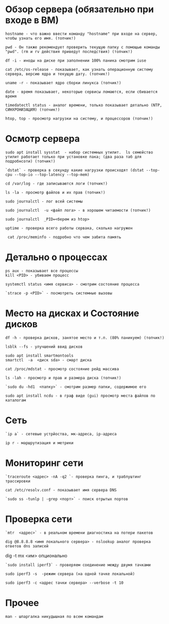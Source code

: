 # Обзор сервера (обязательно при входе в ВМ)
```
hostname - что важно ввести команду "hostname" при входе на сервер, чтобы узнать его имя. (топчик!)
```

```
pwd - Он также рекомендует проверить текущую папку с помощью команды "pwd". (rm и rv действия приведут последствия) (топчик!)
```

```
df -i - иноды на диске при заполнении 100% паника смотрим iuse
```

```
cat /etc/os-release - показывает, как узнать операционную систему сервера, версию ядра и текущую дату. (топчик!)
```

```
uname -r - показывает ядро сборки линукса (топчик!)
```

```
date - время показывает, некоторые сервисы ломаются, если сбивается время
```

```
timedatectl status - аналог времени, только показывает детально (NTP, СИНХРОНИЗАЦИЯ) (топчик!)
```



```
htop, top - просмотр нагрузки на систему, и процессоров (топчик!)
```
# Осмотр сервера
```
sudo apt install sysstat  - набор системных утилит.  ls семейство утилит работает только при установке пака; (два раза таб для подробнсоти) (топчик!)
```

```
`dstat` - проверка в секунду какие нагрузки происходят (dstat --top-cpu --top-io --top-latency --top-mem)
```

```
cd /var/log - где записываются логи (топчик!)
```

```
ls -la - просмотр файлов и их прав (топчик!)
```

```
sudo journalctl - лог всей системы 
```

```
sudo journalctl  -u <файл лога> - в хорошем читаемости (топчик!)
```

```
sudo journalctl  _PID=<берем из htop>
```

```
uptime - проверка всего работы сервака, сколько нагружен
```

```
 cat /proc/meminfo - подробно что чем забита память
```
# Детально о процессах

```
ps aux - показывает все процессы
kill <PID> - убиваем процесс
```

```
systemctl status <имя сервиса> - смотрим состояние процесса
```

```
`strace -p <PID>` - посмотреть системные вызовы
```
# Место на дисках и Состояние дисков
```
df -h - проверка дисков, занятое место и т.п. (80% паникуем) (топчик!)
```

```
lsblk --fs - улучшений ввид дисков 
```

```
sudo apt install smartmontools
smartctl  -a  <диск sda> - смарт диска
```

```
cat /proc/mdstat - просмотр состояние рейд массива
```

```
ls -lah - просмотр и прав и размера диска (топчик!)
```

```
`sudo du -hd1  <папку>` - смотрим размер папки, содержимое его
```

```
sudo apt install ncdu - в граф виде (gui) просмотр места файлов по каталогам
```


# Сеть
```
`ip a` - сетевые устрйоства, мк-адреса, ip-адреса
```

```
ip r - маршрутизация и метрики
```
# Мониторинг сети
```
`traceroute <адрес> -nA -q2 `- проверка пинга, и траблуштинг трассировки 
```

```
cat /etc/resolv.conf - показывает имя сервера DNS 
```

```
`sudo ss -tunlp | -grep <порт>` - поиск отрытых портов
```
# Проверка сети
```
`mtr  <адрес>` - в реальном времени диагностика на потери пакетов
```

```
dig @8.8.8.8 <имя локального сервера> - nslookup аналог проверка ответов dns записей
```

dig -t mx <им>
опционально


```
`sudo install iperf3` - проверяем соединение между двумя тачками
```

```
sudo iperf3 -s  -режим сервера (на одной тачке локальной)
```

```
sudo iperf3 -c <адрес тачки сервера> --verbose -t 10
```

# Прочее
```
man - шпаргалка никудышная по всем командам
```